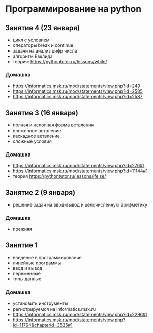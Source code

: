 # Программирование на python
## Занятие 4 (23 января)
+ цикл с условием
+ операторы break и continue
+ задачи на анализ цифр числа
+ алгоритм Евклида
+ теория: https://pythontutor.ru/lessons/while/
### Домашка
+ https://informatics.msk.ru/mod/statements/view.php?id=249
+ https://informatics.msk.ru/mod/statements/view.php?id=2585
+ https://informatics.msk.ru/mod/statements/view.php?id=2587
## Занятие 3 (16 января)
+ полная и неполная форма ветвления
+ вложенное ветвление
+ каскадное ветвление
+ сложные условия

### Домашка
+ https://informatics.msk.ru/mod/statements/view.php?id=276#1
+ https://informatics.msk.ru/mod/statements/view.php?id=11144#1
+ теория https://pythontutor.ru/lessons/ifelse/

## Занятие 2 (9 января)
+ решение задач на ввод-вывод и целочисленную арифметику

### Домашка
+ прежняя

## Занятие 1
+ введение в программирование
+ линейные программы
+ ввод и вывод
+ переменные
+ типы данных

### Домашка
+ установить инструменты
+ регистрируемся на informatics.msk.ru
+ https://informatics.msk.ru/mod/statements/view.php?id=2296#1
+ https://informatics.msk.ru/mod/statements/view.php?id=11764&chapterid=3535#1